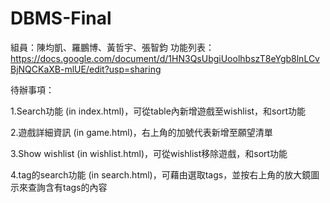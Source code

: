 # DBMS-Final
組員：陳均凱、羅鵬博、黃哲宇、張智鈞
功能列表：https://docs.google.com/document/d/1HN3QsUbgiUoolhbszT8eYgb8lnLCvBjNQCKaXB-mlUE/edit?usp=sharing


待辦事項：

1.Search功能 (in index.html)，可從table內新增遊戲至wishlist，和sort功能

2.遊戲詳細資訊 (in game.html)，右上角的加號代表新增至願望清單

3.Show wishlist (in wishlist.html)，可從wishlist移除遊戲，和sort功能

4.tag的search功能 (in search.html)，可藉由選取tags，並按右上角的放大鏡圖示來查詢含有tags的內容
